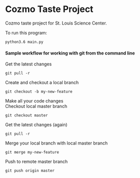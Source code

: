 # Cozmo Taste Project

Cozmo taste project for St. Louis Science Center.

To run this program:

```
python3.6 main.py
```

#### Sample workflow for working with git from the command line
Get the latest changes
```
git pull -r
```
Create and checkout a local branch
```
git checkout -b my-new-feature
```
Make all your code changes  
Checkout local master branch
```
git checkout master
```
Get the latest changes (again)
```
git pull -r
```
Merge your local branch with local master branch
```
git merge my-new-feature
```
Push to remote master branch
```
git push origin master
```
